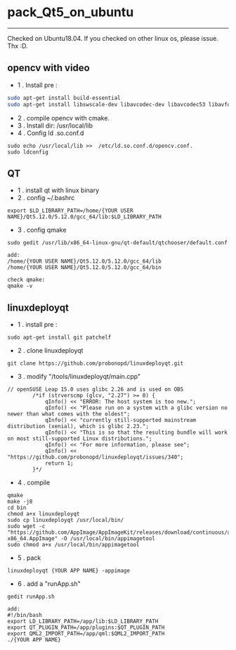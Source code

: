 # pack_Qt5_on_ubuntu
---
Checked on Ubuntu18.04. If you checked on other linux os, please issue. Thx :D.
##  opencv with video
- 1 . Install pre :
```bash
sudo apt-get install build-essential 
sudo apt-get install libswscale-dev libavcodec-dev libavcodec53 libavformat53 libavformat-dev libswscale-dev libgtk2.0-dev 
```
- 2 . compile opencv with cmake. 
- 3 . Install dir: /usr/local/lib
- 4 . Config ld .so.conf.d 
```
sudo echo /usr/local/lib >>  /etc/ld.so.conf.d/opencv.conf.
sudo ldconfig
```
## QT
- 1 . install qt with linux binary
- 2 . config ~/.bashrc
```
export $LD_LIBRARY_PATH=/home/{YOUR USER NAME}/Qt5.12.0/5.12.0/gcc_64/lib:$LD_LIBRARY_PATH
```
- 3 . config qmake
```
sudo gedit /usr/lib/x86_64-linux-gnu/qt-default/qtchooser/default.conf 

add:
/home/{YOUR USER NAME}/Qt5.12.0/5.12.0/gcc_64/lib
/home/{YOUR USER NAME}/Qt5.12.0/5.12.0/gcc_64/bin

check qmake:
qmake -v
```
## linuxdeployqt
- 1 . install pre :
```
sudo apt-get install git patchelf
```
- 2 . clone linuxdeployqt
```
git clone https://github.com/probonopd/linuxdeployqt.git
```
- 3 . modify	 "/tools/linuxdeployqt/main.cpp"
```
// openSUSE Leap 15.0 uses glibc 2.26 and is used on OBS
        /*if (strverscmp (glcv, "2.27") >= 0) {
            qInfo() << "ERROR: The host system is too new.";
            qInfo() << "Please run on a system with a glibc version no newer than what comes with the oldest";
            qInfo() << "currently still-supported mainstream distribution (xenial), which is glibc 2.23.";
            qInfo() << "This is so that the resulting bundle will work on most still-supported Linux distributions.";
            qInfo() << "For more information, please see";
            qInfo() << "https://github.com/probonopd/linuxdeployqt/issues/340";
            return 1;
        }*/
```
- 4 . compile 
```
qmake 
make -j8
cd bin
chmod a+x linuxdeployqt
sudo cp linuxdeployqt /usr/local/bin/
sudo wget -c "https://github.com/AppImage/AppImageKit/releases/download/continuous/appimagetool-x86_64.AppImage" -O /usr/local/bin/appimagetool
sudo chmod a+x /usr/local/bin/appimagetool
```
- 5 . pack 
```
linuxdeployqt {YOUR APP NAME} -appimage
```
- 6 . add a "runApp.sh"
```
gedit runApp.sh

add:
#!/bin/bash
export LD_LIBRARY_PATH=/app/lib:$LD_LIBRARY_PATH
export QT_PLUGIN_PATH=/app/plugins:$QT_PLUGIN_PATH
export QML2_IMPORT_PATH=/app/qml:$QML2_IMPORT_PATH
./{YOUR APP NAME}
```
